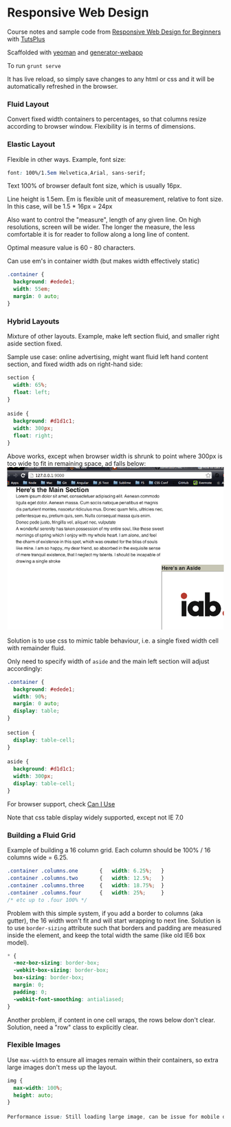 Responsive Web Design
====

Course notes and sample code from [Responsive Web Design for Beginners](https://tutsplus.com/course/responsive-web-design-for-beginners/) with [TutsPlus](https://tutsplus.com/)

Scaffolded with [yeoman](https://github.com/yeoman/yeoman.io) and [generator-webapp](https://github.com/yeoman/generator-webapp)

To run ```grunt serve```

It has live reload, so simply save changes to any html or css and it will be automatically refreshed in the browser.

### Fluid Layout
Convert fixed width containers to percentages, so that columns resize according to browser window.
Flexibility is in terms of dimensions.

### Elastic Layout
Flexible in other ways. Example, font size:
  ```css
  font: 100%/1.5em Helvetica,Arial, sans-serif;
  ```

Text 100% of browser default font size, which is usually 16px.

Line height is 1.5em.
Em is flexible unit of measurement, relative to font size.
In this case, will be 1.5 * 16px = 24px

Also want to control the "measure", length of any given line.
On high resolutions, screen will be wider.
The longer the measure, the less comfortable it is for reader to follow along a long line of content.

Optimal measure value is 60 - 80 characters.

Can use em's in container width (but makes width effectively static)
  ```css
  .container {
    background: #edede1;
    width: 55em;
    margin: 0 auto;
  }
  ```

### Hybrid Layouts
Mixture of other layouts. Example, make left section fluid, and smaller right aside section fixed.

Sample use case: online advertising, might want fluid left hand content section, and fixed width ads on right-hand side:
  ```css
  section {
    width: 65%;
    float: left;
  }

  aside {
    background: #d1d1c1;
    width: 300px;
    float: right;
  }
  ```

Above works, except when browser width is shrunk to point where 300px is too wide to fit in remaining space, ad falls below:
![alt text](https://github.com/danielabar/rwd-tuts/blob/master/hybrid-layout-issue.gif "Hybrid Layout Issue")

Solution is to use css to mimic table behaviour, i.e. a single fixed width cell with remainder fluid.

Only need to specify width of ```aside``` and the main left section will adjust accordingly:
  ```css
  .container {
    background: #edede1;
    width: 90%;
    margin: 0 auto;
    display: table;
  }

  section {
    display: table-cell;
  }

  aside {
    background: #d1d1c1;
    width: 300px;
    display: table-cell;
  }
  ```

For browser support, check [Can I Use](http://caniuse.com/#feat=css-table)

Note that css table display widely supported, except not IE 7.0

### Building a Fluid Grid
Example of building a 16 column grid. Each column should be 100% / 16 columns wide = 6.25.
  ```css
  .container .columns.one       {   width: 6.25%;   }
  .container .columns.two       {   width: 12.5%;   }
  .container .columns.three     {   width: 18.75%;  }
  .container .columns.four      {   width: 25%;     }
  /* etc up to .four 100% */
  ```

Problem with this simple system, if you add a border to columns (aka gutter), the 16 width won't fit and will start wrapping to next line.
Solution is to use ```border-sizing``` attribute such that borders and padding are measured inside the element, and keep the total width the same (like old IE6 box model).
  ```css
  * {
    -moz-boz-sizing: border-box;
    -webkit-box-sizing: border-box;
    box-sizing: border-box;
    margin: 0;
    padding: 0;
    -webkit-font-smoothing: antialiased;
  }
  ```
Another problem, if content in one cell wraps, the rows below don't clear. Solution, need a "row" class to explicitly clear.

### Flexible Images
Use ```max-width``` to ensure all images remain within their containers, so extra large images don't mess up the layout.
  ```css
  img {
    max-width: 100%;
    height: auto;
  }

Performance issue: Still loading large image, can be issue for mobile devices, no point in loading 2000px wide image if will get resized and displayed at 300px width.

  ```